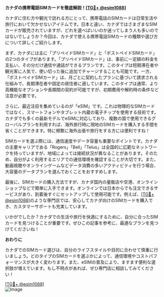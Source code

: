 **カナダの携帯電話SIMカードを徹底解説！[[TG💪+ @esim1088](https://t.me/s/esim1088)]**

カナダに住む方や観光で訪れる方にとって、携帯電話のSIMカードは日常生活や旅行において欠かせないアイテムです。日本と違い、カナダではさまざまなSIMカードが販売されていますが、どれを選べばいいのか迷ってしまう人も多いのではないでしょうか？今回は、カナダで使える携帯電話SIMカードの種類や選び方について詳しくご紹介します。

まず、カナダには主に「プリペイドSIMカード」と「ポストペイドSIMカード」の2つのタイプがあります。「プリペイドSIMカード」は、事前に一定額の料金を支払い、その分だけ通信や通話ができるプランです。このタイプは短期滞在者や観光客に人気で、使い切った後に追加でチャージすることも可能です。一方、「ポストペイドSIMカード」は、月ごとに契約したプランに基づいて請求される仕組みで、長期滞在者や固定の居住者に適しています。このタイプは通常、より高機能なオプションや長期間の契約が可能ですが、初期費用や解約時の条件など注意が必要です。

さらに、最近注目を集めているのが「eSIM」です。これは物理的なSIMカードではなく、スマートフォンやタブレット内蔵の電子チップを使用する技術です。カナダでも多くの最新モデルでeSIMに対応しており、複数の国で使用できるグローバルプランを利用すれば、海外旅行時に現地のSIMカードを購入する手間を省くことができます。特に頻繁に海外出張や旅行をする方には便利ですね！

SIMカードを選ぶ際には、通信速度やデータ容量も重要なポイントです。カナダの主要キャリアである「Rogers」「Bell」「Telus」は全国的に広範なネットワークを持っていますが、地域によっては接続状況が異なることがあります。そのため、自分がよく利用するエリアでの通信環境を確認することが大切です。また、動画視聴やオンラインゲームなどデータ消費の多いアクティビティを行う場合、大容量のデータプランを選んでおくことをおすすめします。

最後に、SIMカードの購入方法ですが、カナダ国内の量販店や空港、オンラインショップなどで簡単に入手できます。オンラインでは日本からでも注文できるサービスがあり、到着後すぐにセットアップして使用可能です。例えば、[[TG💪+ @esim1088](https://t.me/s/esim1088)]のような専門店では、安心してカナダ向けのSIMカードを購入でき、カスタマーサポートも充実しています。

いかがでしたか？カナダでの生活や旅行を快適にするために、自分に合ったSIMカードを見つけることが重要です。ぜひこの記事を参考に、最適なプランを見つけてくださいね！

**おわりに**

カナダでのSIMカード選びは、自分のライフスタイルや目的に合わせて慎重に行いましょう。どのタイプのSIMカードを選ぶかによって、通信環境やコストパフォーマンスが大きく変わります。また、eSIMの普及により、ますます便利な選択肢が増えています。もし不明点があれば、ぜひ専門店に相談してみてください！

[[TG💪+ @esim1088](https://t.me/s/esim1088)]  
![Image](https://i.postimg.cc/Y0z9fWf4/image.png)